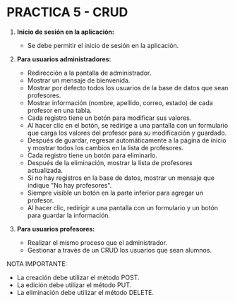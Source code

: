 #  PRACTICA 5 - CRUD


1. **Inicio de sesión en la aplicación:**
   - Se debe permitir el inicio de sesión en la aplicación.

2. **Para usuarios administradores:**
   - Redirección a la pantalla de administrador.
   - Mostrar un mensaje de bienvenida.
   - Mostrar por defecto todos los usuarios de la base de datos que sean profesores.
   - Mostrar información (nombre, apellido, correo, estado) de cada profesor en una tabla.
   - Cada registro tiene un botón para modificar sus valores.
   - Al hacer clic en el botón, se redirige a una pantalla con un formulario que carga los valores del profesor para su modificación y guardado.
   - Después de guardar, regresar automáticamente a la página de inicio y mostrar todos los cambios en la lista de profesores.
   - Cada registro tiene un botón para eliminarlo.
   - Después de la eliminación, mostrar la lista de profesores actualizada.
   - Si no hay registros en la base de datos, mostrar un mensaje que indique "No hay profesores".
   - Siempre visible un botón en la parte inferior para agregar un profesor.
   - Al hacer clic, redirigir a una pantalla con un formulario y un botón para guardar la información.

3. **Para usuarios profesores:**
   - Realizar el mismo proceso que el administrador.
   - Gestionar a través de un CRUD los usuarios que sean alumnos.
  
NOTA IMPORTANTE:

- La creación debe utilizar el método POST.
- La edición debe utilizar el método PUT.
- La eliminación debe utilizar el método DELETE.
